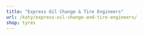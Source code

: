 ```yaml
---
title: "Express Oil Change & Tire Engineers"
url: /katy/express-oil-change-and-tire-engineers/
shop: tyres
---
```

